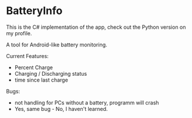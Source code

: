 # BatteryInfo

This is the C# implementation of the app, check out the Python version on my profile.

A tool for Android-like battery monitoring.

Current Features:
  - Percent Charge
  - Charging / Discharging status
  - time since last charge 
  
Bugs:
  - not handling for PCs without a battery, programm will crash
  - Yes, same bug - No, I haven't learned.
